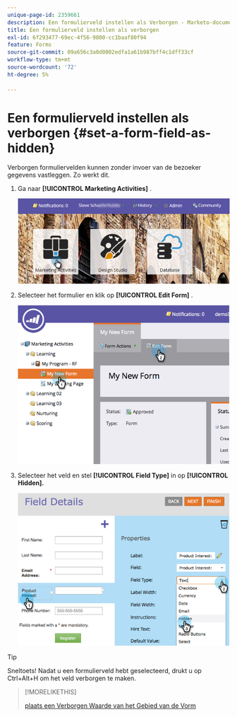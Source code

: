 ```yaml
---
unique-page-id: 2359661
description: Een formulierveld instellen als Verborgen - Marketo-documenten - Productdocumentatie
title: Een formulierveld instellen als verborgen
exl-id: 6f293477-69ec-4f56-9800-cc1baaf80f94
feature: Forms
source-git-commit: 09a656c3a0d0002edfa1a61b987bff4c1dff33cf
workflow-type: tm+mt
source-wordcount: '72'
ht-degree: 5%

---
```


# Een formulierveld instellen als verborgen {#set-a-form-field-as-hidden}

Verborgen formuliervelden kunnen zonder invoer van de bezoeker gegevens vastleggen. Zo werkt dit.

1. Ga naar **[!UICONTROL Marketing Activities]** .

   ![](assets/login-marketing-activities-3.png)

1. Selecteer het formulier en klik op **[!UICONTROL Edit Form]** .

   ![](assets/image2014-9-15-12-3a58-3a47.png)

1. Selecteer het veld en stel **[!UICONTROL Field Type]** in op **[!UICONTROL Hidden].**

   ![](assets/image2014-9-15-12-3a58-3a56.png)

>[!TIP]
>
>Sneltoets! Nadat u een formulierveld hebt geselecteerd, drukt u op Ctrl+Alt+H om het veld verborgen te maken.

>[!MORELIKETHIS]
>
>[ plaats een Verborgen Waarde van het Gebied van de Vorm ](/help/marketo/product-docs/demand-generation/forms/form-fields/set-a-hidden-form-field-value.md)
